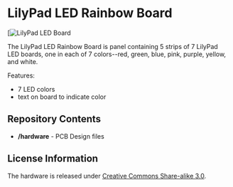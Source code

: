 LilyPad LED Rainbow Board
========================
[![LilyPad LED Board](https://dlnmh9ip6v2uc.cloudfront.net/images/products/1/1/3/2/5/11325-02a.jpg)  


The LilyPad LED Rainbow Board is panel containing 5 strips of 7 LilyPad LED boards, one in each of 7 colors--red, green, blue, pink, purple, yellow, and white.

Features:

* 7 LED colors
* text on board to indicate color


Repository Contents
-------------------
* **/hardware** - PCB Design files 

License Information
-------------------

The hardware is released under [Creative Commons Share-alike 3.0](http://creativecommons.org/licenses/by-sa/3.0/). 

